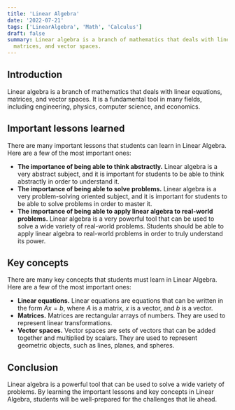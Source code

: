 ```yaml
---
title: 'Linear Algebra'
date: '2022-07-21'
tags: ['LinearAlgebra', 'Math', 'Calculus']
draft: false
summary: Linear algebra is a branch of mathematics that deals with linear equations,
  matrices, and vector spaces.
---
```


## **Introduction**

Linear algebra is a branch of mathematics that deals with linear equations,
matrices, and vector spaces. It is a fundamental tool in many fields, including
engineering, physics, computer science, and economics.

## **Important lessons learned**

There are many important lessons that students can learn in Linear Algebra. Here
are a few of the most important ones:

- **The importance of being able to think abstractly.** Linear algebra is a very
  abstract subject, and it is important for students to be able to think
  abstractly in order to understand it.
- **The importance of being able to solve problems.** Linear algebra is a very
  problem-solving oriented subject, and it is important for students to be able
  to solve problems in order to master it.
- **The importance of being able to apply linear algebra to real-world
  problems.** Linear algebra is a very powerful tool that can be used to solve a
  wide variety of real-world problems. Students should be able to apply linear
  algebra to real-world problems in order to truly understand its power.

## **Key concepts**

There are many key concepts that students must learn in Linear Algebra. Here are
a few of the most important ones:

- **Linear equations.** Linear equations are equations that can be written in
  the form $Ax=b$, where $A$ is a matrix, $x$ is a vector, and $b$ is a vector.
- **Matrices.** Matrices are rectangular arrays of numbers. They are used to
  represent linear transformations.
- **Vector spaces.** Vector spaces are sets of vectors that can be added
  together and multiplied by scalars. They are used to represent geometric
  objects, such as lines, planes, and spheres.

## **Conclusion**

Linear algebra is a powerful tool that can be used to solve a wide variety of
problems. By learning the important lessons and key concepts in Linear Algebra,
students will be well-prepared for the challenges that lie ahead.

